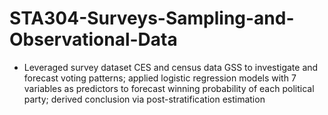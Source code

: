 # STA304-Surveys-Sampling-and-Observational-Data
- Leveraged survey dataset CES and census data GSS to investigate and forecast voting patterns; applied logistic regression models with 7 variables as predictors to forecast winning probability of each political party; derived conclusion via post-stratification estimation
